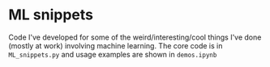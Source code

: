 # ML snippets
Code I've developed for some of the weird/interesting/cool things I've done (mostly at work) involving machine learning. The core code is in `ML_snippets.py` and usage examples are shown in `demos.ipynb`

